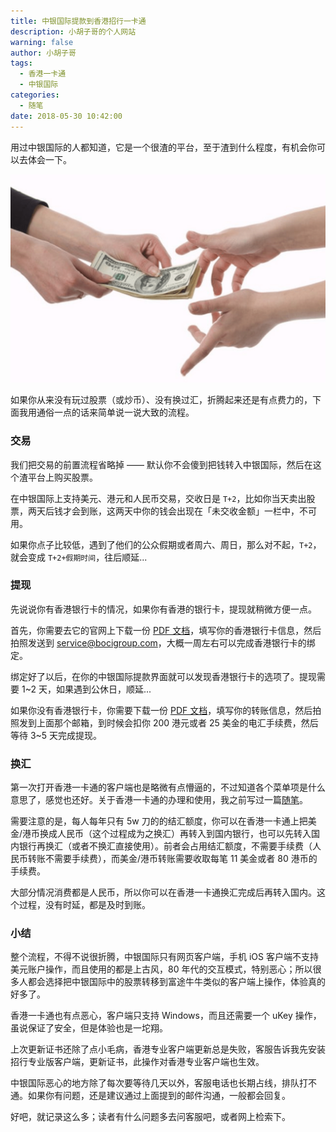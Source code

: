```yaml
---
title: 中银国际提款到香港招行一卡通
description: 小胡子哥的个人网站
warning: false
author: 小胡子哥
tags:
  - 香港一卡通
  - 中银国际
categories:
  - 随笔
date: 2018-05-30 10:42:00
---
```

用过中银国际的人都知道，它是一个很渣的平台，至于渣到什么程度，有机会你可以去体会一下。

![提款](/blogimgs/2018/05/30/transfer-money.png)

如果你从来没有玩过股票（或炒币）、没有换过汇，折腾起来还是有点费力的，下面我用通俗一点的话来简单说一说大致的流程。


### 交易

我们把交易的前置流程省略掉 —— 默认你不会傻到把钱转入中银国际，然后在这个渣平台上购买股票。

在中银国际上支持美元、港元和人民币交易，交收日是 `T+2`，比如你当天卖出股票，两天后钱才会到账，这两天中你的钱会出现在「未交收金额」一栏中，不可用。

如果你点子比较低，遇到了他们的公众假期或者周六、周日，那么对不起，`T+2`，就会变成 `T+2+假期时间`，往后顺延...

### 提现

先说说你有香港银行卡的情况，如果你有香港的银行卡，提现就稍微方便一点。

首先，你需要去它的官网上下载一份 [PDF 文档](http://www.bocionline.com/files/Change_of_Personal_Particular_and_AE_Form.pdf)，填写你的香港银行卡信息，然后拍照发送到  service@bocigroup.com，大概一周左右可以完成香港银行卡的绑定。

绑定好了以后，在你的中银国际提款界面就可以发现香港银行卡的选项了。提现需要 1~2 天，如果遇到公休日，顺延...

如果你没有香港银行卡，你需要下载一份 [PDF 文档](http://www.bocionline.com/files/payment_instruction_en.pdf)，填写你的转账信息，然后拍照发到上面那个邮箱，到时候会扣你 200 港元或者 25 美金的电汇手续费，然后等待 3~5 天完成提现。

### 换汇

第一次打开香港一卡通的客户端也是略微有点懵逼的，不过知道各个菜单项是什么意思了，感觉也还好。关于香港一卡通的办理和使用，我之前写过一篇[随笔](/blog/2016/07/07/hongkong-cmbchina/)。

需要注意的是，每人每年只有 5w 刀的的结汇额度，你可以在香港一卡通上把美金/港币换成人民币（这个过程成为之换汇）再转入到国内银行，也可以先转入国内银行再换汇（或者不换汇直接使用）。前者会占用结汇额度，不需要手续费（人民币转账不需要手续费），而美金/港币转账需要收取每笔 11 美金或者 80 港币的手续费。

大部分情况消费都是人民币，所以你可以在香港一卡通换汇完成后再转入国内。这个过程，没有时延，都是及时到账。


### 小结

整个流程，不得不说很折腾，中银国际只有网页客户端，手机 iOS 客户端不支持美元账户操作，而且使用的都是上古风，80 年代的交互模式，特别恶心；所以很多人都会选择把中银国际中的股票转移到富途牛牛类似的客户端上操作，体验真的好多了。

香港一卡通也有点恶心，客户端只支持 Windows，而且还需要一个 uKey 操作，虽说保证了安全，但是体验也是一坨翔。

上次更新证书还除了点小毛病，香港专业客户端更新总是失败，客服告诉我先安装招行专业版客户端，更新证书，此操作对香港专业客户端也生效。

中银国际恶心的地方除了每次要等待几天以外，客服电话也长期占线，排队打不通。如果你有问题，还是建议通过上面提到的邮件沟通，一般都会回复。

好吧，就记录这么多；读者有什么问题多去问客服吧，或者网上检索下。